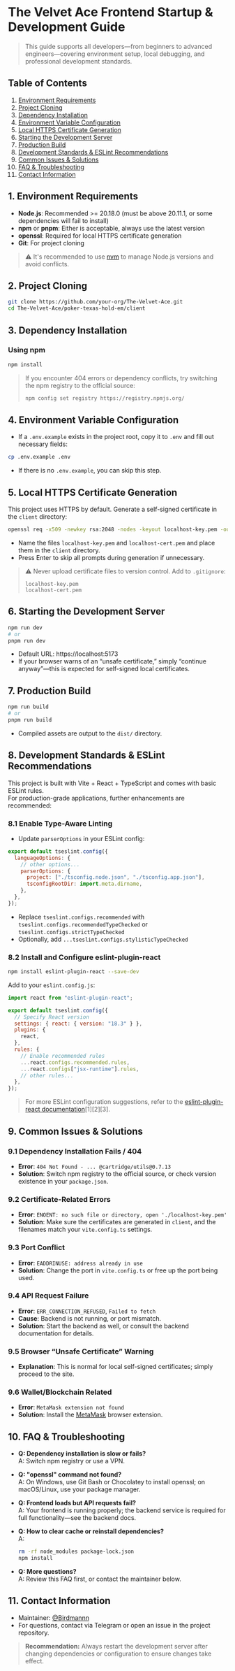 # The Velvet Ace Frontend Startup & Development Guide

> This guide supports all developers—from beginners to advanced engineers—covering environment setup, local debugging, and professional development standards.

## Table of Contents

1. [Environment Requirements](#environment-requirements)
2. [Project Cloning](#project-cloning)
3. [Dependency Installation](#dependency-installation)
4. [Environment Variable Configuration](#environment-variable-configuration)
5. [Local HTTPS Certificate Generation](#local-https-certificate-generation)
6. [Starting the Development Server](#starting-the-development-server)
7. [Production Build](#production-build)
8. [Development Standards & ESLint Recommendations](#development-standards--eslint-recommendations)
9. [Common Issues & Solutions](#common-issues--solutions)
10. [FAQ & Troubleshooting](#faq--troubleshooting)
11. [Contact Information](#contact-information)

## 1. Environment Requirements

- **Node.js**: Recommended >= 20.18.0 (must be above 20.11.1, or some dependencies will fail to install)
- **npm** or **pnpm**: Either is acceptable, always use the latest version
- **openssl**: Required for local HTTPS certificate generation
- **Git**: For project cloning

> ⚠️ It's recommended to use [nvm](https://github.com/coreybutler/nvm-windows) to manage Node.js versions and avoid conflicts.

## 2. Project Cloning

```bash
git clone https://github.com/your-org/The-Velvet-Ace.git
cd The-Velvet-Ace/poker-texas-hold-em/client
```

## 3. Dependency Installation

### Using npm

```bash
npm install
```

> If you encounter 404 errors or dependency conflicts, try switching the npm registry to the official source:
>
> ```bash
> npm config set registry https://registry.npmjs.org/
> ```

## 4. Environment Variable Configuration

- If a `.env.example` exists in the project root, copy it to `.env` and fill out necessary fields:

```bash
cp .env.example .env
```

- If there is no `.env.example`, you can skip this step.

## 5. Local HTTPS Certificate Generation

This project uses HTTPS by default. Generate a self-signed certificate in the `client` directory:

```bash
openssl req -x509 -newkey rsa:2048 -nodes -keyout localhost-key.pem -out localhost-cert.pem -days 365
```

- Name the files `localhost-key.pem` and `localhost-cert.pem` and place them in the `client` directory.
- Press Enter to skip all prompts during generation if unnecessary.

> ⚠️ Never upload certificate files to version control. Add to `.gitignore`:
>
> ```
> localhost-key.pem
> localhost-cert.pem
> ```

## 6. Starting the Development Server

```bash
npm run dev
# or
pnpm run dev
```

- Default URL: https://localhost:5173
- If your browser warns of an “unsafe certificate,” simply “continue anyway”—this is expected for self-signed local certificates.

## 7. Production Build

```bash
npm run build
# or
pnpm run build
```

- Compiled assets are output to the `dist/` directory.

## 8. Development Standards & ESLint Recommendations

This project is built with Vite + React + TypeScript and comes with basic ESLint rules.  
For production-grade applications, further enhancements are recommended:

### 8.1 Enable Type-Aware Linting

- Update `parserOptions` in your ESLint config:

```js
export default tseslint.config({
  languageOptions: {
    // other options...
    parserOptions: {
      project: ["./tsconfig.node.json", "./tsconfig.app.json"],
      tsconfigRootDir: import.meta.dirname,
    },
  },
});
```

- Replace `tseslint.configs.recommended` with `tseslint.configs.recommendedTypeChecked` or `tseslint.configs.strictTypeChecked`
- Optionally, add `...tseslint.configs.stylisticTypeChecked`

### 8.2 Install and Configure eslint-plugin-react

```bash
npm install eslint-plugin-react --save-dev
```

Add to your `eslint.config.js`:

```js
import react from "eslint-plugin-react";

export default tseslint.config({
  // Specify React version
  settings: { react: { version: "18.3" } },
  plugins: {
    react,
  },
  rules: {
    // Enable recommended rules
    ...react.configs.recommended.rules,
    ...react.configs["jsx-runtime"].rules,
    // other rules...
  },
});
```

> For more ESLint configuration suggestions, refer to the [eslint-plugin-react documentation](https://github.com/jsx-eslint/eslint-plugin-react)[1][2][3].

## 9. Common Issues & Solutions

### 9.1 Dependency Installation Fails / 404

- **Error**: `404 Not Found - ... @cartridge/utils@0.7.13`
- **Solution**: Switch npm registry to the official source, or check version existence in your `package.json`.

### 9.2 Certificate-Related Errors

- **Error**: `ENOENT: no such file or directory, open './localhost-key.pem'`
- **Solution**: Make sure the certificates are generated in `client`, and the filenames match your `vite.config.ts` settings.

### 9.3 Port Conflict

- **Error**: `EADDRINUSE: address already in use`
- **Solution**: Change the port in `vite.config.ts` or free up the port being used.

### 9.4 API Request Failure

- **Error**: `ERR_CONNECTION_REFUSED`, `Failed to fetch`
- **Cause**: Backend is not running, or port mismatch.
- **Solution**: Start the backend as well, or consult the backend documentation for details.

### 9.5 Browser “Unsafe Certificate” Warning

- **Explanation**: This is normal for local self-signed certificates; simply proceed to the site.

### 9.6 Wallet/Blockchain Related

- **Error**: `MetaMask extension not found`
- **Solution**: Install the [MetaMask](https://metamask.io/) browser extension.

## 10. FAQ & Troubleshooting

- **Q: Dependency installation is slow or fails?**  
  A: Switch npm registry or use a VPN.

- **Q: "openssl" command not found?**  
  A: On Windows, use Git Bash or Chocolatey to install openssl; on macOS/Linux, use your package manager.

- **Q: Frontend loads but API requests fail?**  
  A: Your frontend is running properly; the backend service is required for full functionality—see the backend docs.

- **Q: How to clear cache or reinstall dependencies?**  
  A:

  ```bash
  rm -rf node_modules package-lock.json
  npm install
  ```

- **Q: More questions?**  
  A: Review this FAQ first, or contact the maintainer below.

## 11. Contact Information

- Maintainer: [@Birdmannn](https://github.com/Birdmannn)
- For questions, contact via Telegram or open an issue in the project repository.

> **Recommendation:** Always restart the development server after changing dependencies or configuration to ensure changes take effect.
